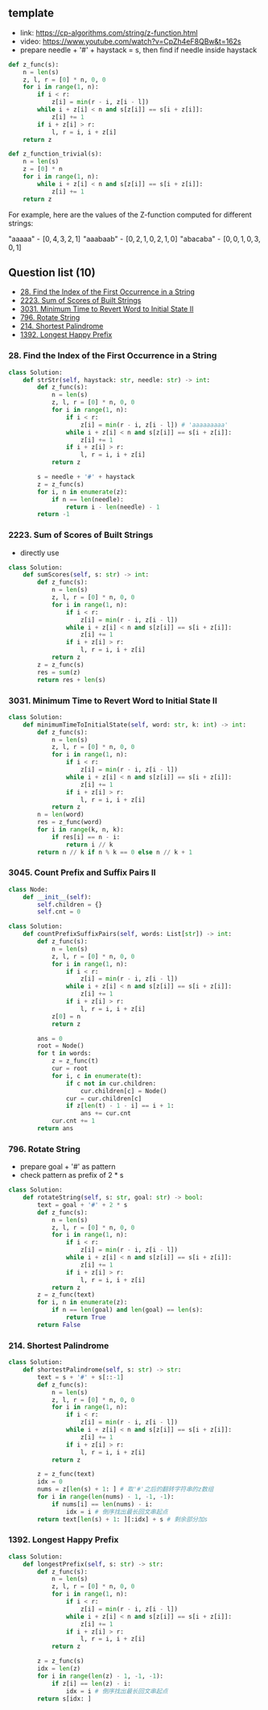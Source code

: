 ## template
- link: https://cp-algorithms.com/string/z-function.html
- video: https://www.youtube.com/watch?v=CpZh4eF8QBw&t=162s
- prepare needle + '#' + haystack = s, then find if needle inside haystack

```python
def z_func(s):
    n = len(s)
    z, l, r = [0] * n, 0, 0
    for i in range(1, n):
        if i < r:
            z[i] = min(r - i, z[i - l])
        while i + z[i] < n and s[z[i]] == s[i + z[i]]:
            z[i] += 1
        if i + z[i] > r:
            l, r = i, i + z[i]
    return z

def z_function_trivial(s):
    n = len(s)
    z = [0] * n
    for i in range(1, n):
        while i + z[i] < n and s[z[i]] == s[i + z[i]]:
            z[i] += 1
    return z
```

For example, here are the values of the Z-function computed for different strings:

"aaaaa" -  $[0, 4, 3, 2, 1]$ 
"aaabaab" -  $[0, 2, 1, 0, 2, 1, 0]$ 
"abacaba" -  $[0, 0, 1, 0, 3, 0, 1]$ 

## Question list (10)

* [28. Find the Index of the First Occurrence in a String](#28-find-the-index-of-the-first-occurrence-in-a-string)
* [2223. Sum of Scores of Built Strings](#2223-sum-of-scores-of-built-strings)
* [3031. Minimum Time to Revert Word to Initial State II](#3031-minimum-time-to-revert-word-to-initial-state-ii)
* [796. Rotate String](#796-rotate-string)
* [214. Shortest Palindrome](#214-shortest-palindrome)
* [1392. Longest Happy Prefix](#1392-longest-happy-prefix)

### 28. Find the Index of the First Occurrence in a String

```python
class Solution:
    def strStr(self, haystack: str, needle: str) -> int:
        def z_func(s):
            n = len(s)
            z, l, r = [0] * n, 0, 0
            for i in range(1, n):
                if i < r:
                    z[i] = min(r - i, z[i - l]) # 'aaaaaaaaa'
                while i + z[i] < n and s[z[i]] == s[i + z[i]]:
                    z[i] += 1
                if i + z[i] > r:
                    l, r = i, i + z[i]
            return z

        s = needle + '#' + haystack
        z = z_func(s)
        for i, n in enumerate(z):
            if n == len(needle):
                return i - len(needle) - 1
        return -1
```

### 2223. Sum of Scores of Built Strings

- directly use

```python
class Solution:
    def sumScores(self, s: str) -> int:
        def z_func(s):
            n = len(s)
            z, l, r = [0] * n, 0, 0
            for i in range(1, n):
                if i < r:
                    z[i] = min(r - i, z[i - l])
                while i + z[i] < n and s[z[i]] == s[i + z[i]]:
                    z[i] += 1
                if i + z[i] > r:
                    l, r = i, i + z[i]
            return z
        z = z_func(s)
        res = sum(z)
        return res + len(s)
```

### 3031. Minimum Time to Revert Word to Initial State II

```python
class Solution:
    def minimumTimeToInitialState(self, word: str, k: int) -> int:
        def z_func(s):
            n = len(s)
            z, l, r = [0] * n, 0, 0
            for i in range(1, n):
                if i < r:
                    z[i] = min(r - i, z[i - l])
                while i + z[i] < n and s[z[i]] == s[i + z[i]]:
                    z[i] += 1
                if i + z[i] > r:
                    l, r = i, i + z[i]
            return z 
        n = len(word)
        res = z_func(word)
        for i in range(k, n, k):
            if res[i] == n - i:
                return i // k
        return n // k if n % k == 0 else n // k + 1
```

### 3045. Count Prefix and Suffix Pairs II

```python
class Node:
    def __init__(self):
        self.children = {}
        self.cnt = 0

class Solution:
    def countPrefixSuffixPairs(self, words: List[str]) -> int:
        def z_func(s):
            n = len(s)
            z, l, r = [0] * n, 0, 0
            for i in range(1, n):
                if i < r:
                    z[i] = min(r - i, z[i - l]) 
                while i + z[i] < n and s[z[i]] == s[i + z[i]]:
                    z[i] += 1
                if i + z[i] > r:
                    l, r = i, i + z[i]
            z[0] = n 
            return z

        ans = 0
        root = Node()
        for t in words:
            z = z_func(t)
            cur = root
            for i, c in enumerate(t):
                if c not in cur.children:
                    cur.children[c] = Node()
                cur = cur.children[c]
                if z[len(t) - 1 - i] == i + 1: 
                    ans += cur.cnt
            cur.cnt += 1
        return ans
```

### 796. Rotate String

- prepare goal + '#' as pattern
- check pattern as prefix of 2 * s

```python
class Solution:
    def rotateString(self, s: str, goal: str) -> bool:
        text = goal + '#' + 2 * s
        def z_func(s):
            n = len(s)
            z, l, r = [0] * n, 0, 0
            for i in range(1, n):
                if i < r:
                    z[i] = min(r - i, z[i - l])
                while i + z[i] < n and s[z[i]] == s[i + z[i]]:
                    z[i] += 1
                if i + z[i] > r:
                    l, r = i, i + z[i]
            return z
        z = z_func(text)
        for i, n in enumerate(z):
            if n == len(goal) and len(goal) == len(s):
                return True
        return False
```

### 214. Shortest Palindrome

```python
class Solution:
    def shortestPalindrome(self, s: str) -> str:
        text = s + '#' + s[::-1]
        def z_func(s):
            n = len(s)
            z, l, r = [0] * n, 0, 0
            for i in range(1, n):
                if i < r:
                    z[i] = min(r - i, z[i - l])
                while i + z[i] < n and s[z[i]] == s[i + z[i]]:
                    z[i] += 1
                if i + z[i] > r:
                    l, r = i, i + z[i]
            return z

        z = z_func(text)
        idx = 0
        nums = z[len(s) + 1: ] # 取'#'之后的翻转字符串的z数组
        for i in range(len(nums) - 1, -1, -1):
            if nums[i] == len(nums) - i:
                idx = i # 倒序找出最长回文串起点
        return text[len(s) + 1: ][:idx] + s # 剩余部分加s
```

### 1392. Longest Happy Prefix

```python
class Solution:
    def longestPrefix(self, s: str) -> str:
        def z_func(s):
            n = len(s)
            z, l, r = [0] * n, 0, 0
            for i in range(1, n):
                if i < r:
                    z[i] = min(r - i, z[i - l])
                while i + z[i] < n and s[z[i]] == s[i + z[i]]:
                    z[i] += 1
                if i + z[i] > r:
                    l, r = i, i + z[i]
            return z

        z = z_func(s)
        idx = len(z)
        for i in range(len(z) - 1, -1, -1):
            if z[i] == len(z) - i:
                idx = i # 倒序找出最长回文串起点
        return s[idx: ]
```

